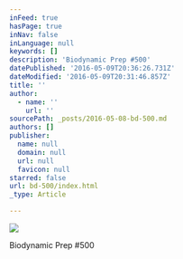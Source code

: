 ```yaml
---
inFeed: true
hasPage: true
inNav: false
inLanguage: null
keywords: []
description: 'Biodynamic Prep #500'
datePublished: '2016-05-09T20:36:26.731Z'
dateModified: '2016-05-09T20:31:46.857Z'
title: ''
author:
  - name: ''
    url: ''
sourcePath: _posts/2016-05-08-bd-500.md
authors: []
publisher:
  name: null
  domain: null
  url: null
  favicon: null
starred: false
url: bd-500/index.html
_type: Article

---
```

![](https://the-grid-user-content.s3-us-west-2.amazonaws.com/b8041aaa-ada4-4411-b1bb-e11a7954d365.jpg)

Biodynamic Prep \#500
